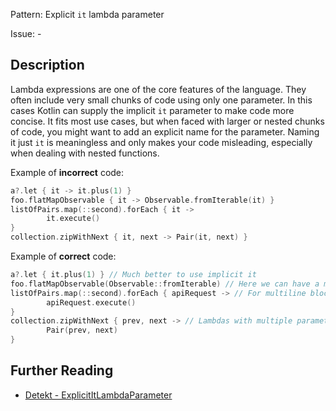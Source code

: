 Pattern: Explicit `it` lambda parameter

Issue: -

## Description

Lambda expressions are one of the core features of the language. They often include very small chunks of
code using only one parameter. In this cases Kotlin can supply the implicit `it` parameter
to make code more concise. It fits most use cases, but when faced with larger or nested chunks of code,
you might want to add an explicit name for the parameter. Naming it just `it` is meaningless and only
makes your code misleading, especially when dealing with nested functions.

Example of **incorrect** code:

```kotlin
a?.let { it -> it.plus(1) }
foo.flatMapObservable { it -> Observable.fromIterable(it) }
listOfPairs.map(::second).forEach { it ->
		it.execute()
}
collection.zipWithNext { it, next -> Pair(it, next) }
```

Example of **correct** code:

```kotlin
a?.let { it.plus(1) } // Much better to use implicit it
foo.flatMapObservable(Observable::fromIterable) // Here we can have a method reference
listOfPairs.map(::second).forEach { apiRequest -> // For multiline blocks it is usually better come up with a clear and more meaningful name
		apiRequest.execute()
}
collection.zipWithNext { prev, next -> // Lambdas with multiple parameter should be named clearly, using it for one of them can be confusing
		Pair(prev, next)
}
```

## Further Reading

* [Detekt - ExplicitItLambdaParameter](https://detekt.dev/docs/rules/style/#explicititlambdaparameter)